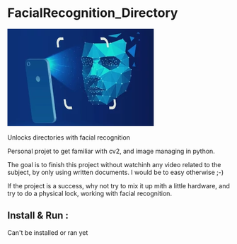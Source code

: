 # FacialRecognition_Directory
![alt text](https://github.com/Log-s/FacialRecognition_Directory/blob/master/ressources/README_ressource.webp)

Unlocks directories with facial recognition


Personal projet to get familiar with cv2, and image managing in python.


The goal is to finish this project without watchinh any video related to the subject, by only using written documents. I would be to easy otherwise ;-)

If the project is a success, why not try to mix it up mith a little hardware, and try to do a physical lock, working with facial recognition.


Install & Run :
-
Can't be installed or ran yet
